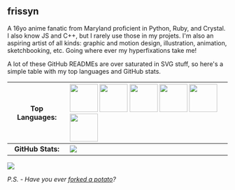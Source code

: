 ## frissyn

A 16yo anime fanatic from Maryland proficient in Python, Ruby, and Crystal. I also know JS and C++, but I rarely use those in my projets. I'm also an aspiring artist of all kinds: graphic and motion design, illustration, animation, sketchbooking, etc. Going where ever my hyperfixations take me!

A lot of these GitHub READMEs are over saturated in SVG stuff, so here's a simple table with my top languages and GitHub stats.

|Top Languages:|<img src="https://github.com/smokes/vscode-discord-assets/blob/master/python.png?raw=true" width="64" height="64"/> <img src="https://github.com/smokes/vscode-discord-assets/blob/master/ruby.png?raw=true" width="64" height="64"/> <img src="https://github.com/smokes/vscode-discord-assets/blob/master/crystal.png?raw=true" width="64" height="64"/> <img src="https://github.com/smokes/vscode-discord-assets/blob/master/js.png?raw=true" width="64" height="64"/> <img src="https://raw.githubusercontent.com/smokes/vscode-discord-assets/master/pawn.png" width="64" height="64"/> <img src="https://github.com/smokes/vscode-discord-assets/blob/master/cpp.png?raw=true" width="64" height="64"/>|
|:-:|:--|
|**GitHub Stats:**|![](https://github-readme-stats.vercel.app/api?username=frissyn&count_private=true&theme=outrun&show_icons=true&include_all_commits=true&hide=issues)|

![](https://hit.yhype.me/github/profile?user_id=62220201)

*P.S. - Have you ever [forked a potato](https://github.com/drtshock/Potato)?*
